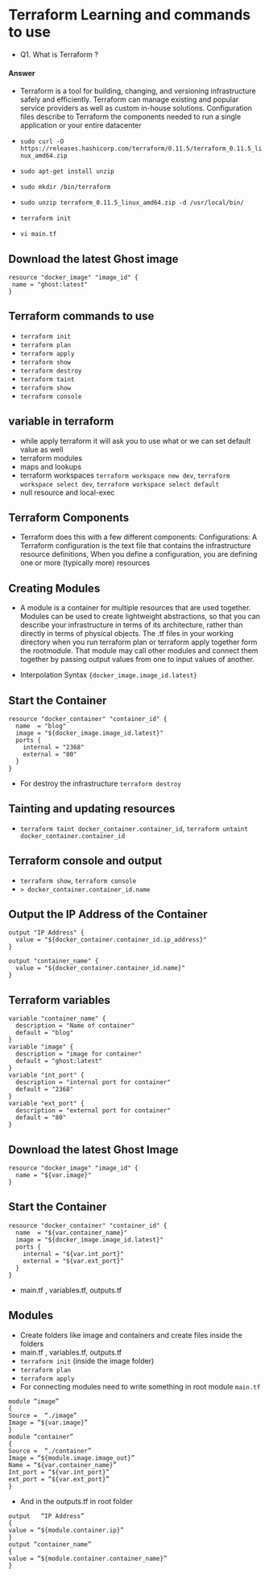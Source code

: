 # Terraform Learning and commands to use 

- Q1. What is Terraform ?

#### Answer

- Terraform is a tool for building, changing, and versioning infrastructure safely and efficiently. Terraform can manage existing and popular service providers as well as custom in-house solutions. Configuration files describe to Terraform the components needed to run a single application or your entire datacenter

- `sudo curl -O https://releases.hashicorp.com/terraform/0.11.5/terraform_0.11.5_linux_amd64.zip`
- `sudo apt-get install unzip`
- `sudo mkdir /bin/terraform`
- `sudo unzip terraform_0.11.5_linux_amd64.zip -d /usr/local/bin/`
- `terraform init`
- `vi main.tf`

## Download the latest Ghost image

```
resource "docker_image" "image_id" {
 name = "ghost:latest"
}
```

## Terraform commands to use

- `terraform init`
- `terraform plan`
- `terraform apply`
- `terraform show`
- `terraform destroy`
- `terraform taint`
- `terraform show`
- `terraform console`

## variable in terraform

- while apply terraform it will ask you to use what or we can set default value as well
- terraform modules
- maps and lookups
- terraform workspaces `terraform workspace new dev`, `terraform workspace select dev`, `terraform workspace select default`
- null resource and local-exec

## Terraform Components

- Terraform does this with a few different components: Configurations: A Terraform configuration is the text file that contains the infrastructure resource definitions, When you define a configuration, you are defining one or more (typically more) resources

## Creating Modules

- A module is a container for multiple resources that are used together. Modules can be used to create lightweight abstractions, so that you can describe your infrastructure in terms of its architecture, rather than directly in terms of physical objects.
The .tf files in your working directory when you run terraform plan or terraform apply together form the rootmodule. That module may call other modules and connect them together by passing output values from one to input values of another.

- Interpolation Syntax `{docker_image.image_id.latest}`

## Start the Container

```
resource "docker_container" "container_id" {
  name  = "blog"
  image = "${docker_image.image_id.latest}"
  ports {
    internal = "2368"
    external = "80"
  }
}
```

- For destroy the infrastructure `terraform destroy`

## Tainting and updating resources

- `terraform taint docker_container.container_id`, `terraform untaint docker_container.container_id`

## Terraform console and output

- `terraform show`, `terraform console` 
- `> docker_container.container_id.name`

## Output the IP Address of the Container

```
output "IP Address" {
  value = "${docker_container.container_id.ip_address}"
}

output "container_name" {
  value = "${docker_container.container_id.name}"
}
```

## Terraform variables

```
variable "container_name" {
  description = "Name of container"
  default = "blog"
}
variable "image" {
  description = "image for container"
  default = "ghost:latest"
}
variable "int_port" {
  description = "internal port for container"
  default = "2368"
}
variable "ext_port" {
  description = "external port for container"
  default = "80"
}
```

## Download the latest Ghost Image

```
resource "docker_image" "image_id" {
  name = "${var.image}"
}
```

## Start the Container

```
resource "docker_container" "container_id" {
  name  = "${var.container_name}"
  image = "${docker_image.image_id.latest}"
  ports {
    internal = "${var.int_port}"
    external = "${var.ext_port}"
  }
}
```

- main.tf , variables.tf, outputs.tf

## Modules

- Create folders like image and containers and create files inside the folders 
- main.tf , variables.tf, outputs.tf
- `terraform init` (inside the image folder)
- `terraform plan`
- `terraform apply`
- For connecting modules need to write something in root module `main.tf`

```
module “image”
{
Source =  “./image”
Image = “${var.image}”
}
module “container”
{
Source =  “./container”
Image = “${module.image.image_out}”
Name = “${var.container_name}”
Int_port = “${var.int_port}”
ext_port = “${var.ext_port}”
}
```

- And in the outputs.tf in root folder

```
output   “IP Address”
{
value = “${module.container.ip}”
}
output “container_name”
{
value = “${module.container.container_name}”
}
```
